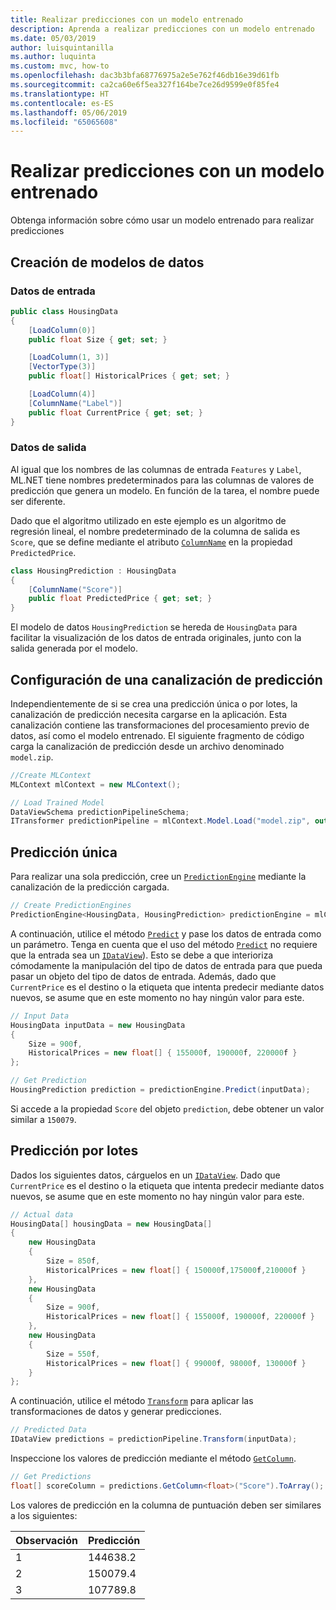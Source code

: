 ```yaml
---
title: Realizar predicciones con un modelo entrenado
description: Aprenda a realizar predicciones con un modelo entrenado
ms.date: 05/03/2019
author: luisquintanilla
ms.author: luquinta
ms.custom: mvc, how-to
ms.openlocfilehash: dac3b3bfa68776975a2e5e762f46db16e39d61fb
ms.sourcegitcommit: ca2ca60e6f5ea327f164be7ce26d9599e0f85fe4
ms.translationtype: HT
ms.contentlocale: es-ES
ms.lasthandoff: 05/06/2019
ms.locfileid: "65065608"
---
```

# <a name="make-predictions-with-a-trained-model"></a>Realizar predicciones con un modelo entrenado

Obtenga información sobre cómo usar un modelo entrenado para realizar predicciones

## <a name="create-data-models"></a>Creación de modelos de datos

### <a name="input-data"></a>Datos de entrada

```csharp
public class HousingData
{
    [LoadColumn(0)]
    public float Size { get; set; }

    [LoadColumn(1, 3)]
    [VectorType(3)]
    public float[] HistoricalPrices { get; set; }

    [LoadColumn(4)]
    [ColumnName("Label")]
    public float CurrentPrice { get; set; }
}
```

### <a name="output-data"></a>Datos de salida

Al igual que los nombres de las columnas de entrada `Features` y `Label`, ML.NET tiene nombres predeterminados para las columnas de valores de predicción que genera un modelo. En función de la tarea, el nombre puede ser diferente.

Dado que el algoritmo utilizado en este ejemplo es un algoritmo de regresión lineal, el nombre predeterminado de la columna de salida es `Score`, que se define mediante el atributo [`ColumnName`](xref:Microsoft.ML.Data.ColumnNameAttribute) en la propiedad `PredictedPrice`.

```csharp
class HousingPrediction : HousingData
{
    [ColumnName("Score")]
    public float PredictedPrice { get; set; }
}
```

El modelo de datos `HousingPrediction` se hereda de `HousingData` para facilitar la visualización de los datos de entrada originales, junto con la salida generada por el modelo.  

## <a name="set-up-a-prediction-pipeline"></a>Configuración de una canalización de predicción

Independientemente de si se crea una predicción única o por lotes, la canalización de predicción necesita cargarse en la aplicación. Esta canalización contiene las transformaciones del procesamiento previo de datos, así como el modelo entrenado. El siguiente fragmento de código carga la canalización de predicción desde un archivo denominado `model.zip`.

```csharp
//Create MLContext 
MLContext mlContext = new MLContext();

// Load Trained Model
DataViewSchema predictionPipelineSchema;
ITransformer predictionPipeline = mlContext.Model.Load("model.zip", out predictionPipelineSchema);
```

## <a name="single-prediction"></a>Predicción única

Para realizar una sola predicción, cree un [`PredictionEngine`](xref:Microsoft.ML.PredictionEngine%602) mediante la canalización de la predicción cargada.

```csharp
// Create PredictionEngines
PredictionEngine<HousingData, HousingPrediction> predictionEngine = mlContext.Model.CreatePredictionEngine<HousingData, HousingPrediction>(predictionPipeline);
```

A continuación, utilice el método [`Predict`](xref:Microsoft.ML.PredictionEngineBase%602.Predict*) y pase los datos de entrada como un parámetro. Tenga en cuenta que el uso del método [`Predict`](xref:Microsoft.ML.PredictionEngineBase%602.Predict*) no requiere que la entrada sea un [`IDataView`](xref:Microsoft.ML.IDataView)). Esto se debe a que interioriza cómodamente la manipulación del tipo de datos de entrada para que pueda pasar un objeto del tipo de datos de entrada. Además, dado que `CurrentPrice` es el destino o la etiqueta que intenta predecir mediante datos nuevos, se asume que en este momento no hay ningún valor para este.

```csharp
// Input Data
HousingData inputData = new HousingData
{
    Size = 900f,
    HistoricalPrices = new float[] { 155000f, 190000f, 220000f }
};

// Get Prediction
HousingPrediction prediction = predictionEngine.Predict(inputData);
```

Si accede a la propiedad `Score` del objeto `prediction`, debe obtener un valor similar a `150079`.

## <a name="batch-prediction"></a>Predicción por lotes

Dados los siguientes datos, cárguelos en un [`IDataView`](xref:Microsoft.ML.IDataView). Dado que `CurrentPrice` es el destino o la etiqueta que intenta predecir mediante datos nuevos, se asume que en este momento no hay ningún valor para este.

```csharp
// Actual data
HousingData[] housingData = new HousingData[]
{
    new HousingData
    {
        Size = 850f,
        HistoricalPrices = new float[] { 150000f,175000f,210000f }
    },
    new HousingData
    {
        Size = 900f,
        HistoricalPrices = new float[] { 155000f, 190000f, 220000f }
    },
    new HousingData
    {
        Size = 550f,
        HistoricalPrices = new float[] { 99000f, 98000f, 130000f }
    }
};
```

A continuación, utilice el método [`Transform`](xref:Microsoft.ML.ITransformer.Transform*) para aplicar las transformaciones de datos y generar predicciones.

```csharp
// Predicted Data
IDataView predictions = predictionPipeline.Transform(inputData);
```

Inspeccione los valores de predicción mediante el método [`GetColumn`](xref:Microsoft.ML.Data.ColumnCursorExtensions.GetColumn*).

```csharp
// Get Predictions
float[] scoreColumn = predictions.GetColumn<float>("Score").ToArray();
```

Los valores de predicción en la columna de puntuación deben ser similares a los siguientes:

| Observación | Predicción |
|---|---|
| 1 | 144638.2 |
| 2 | 150079.4 |
| 3 | 107789.8 |
